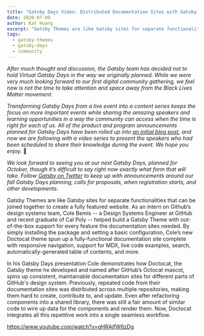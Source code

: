```yaml
---
title: "Gatsby Days Video: Distributed Documentation Sites with Gatsby Themes"
date: 2020-07-09
author: Kat Huang
excerpt: "Gatsby Themes are like Gatsby sites for separate functionalities that can be joined together to create a fully featured website. As an intern on GitHub’s design systems team, Cole Bemis helped build a Gatsby theme with out-of-the-box support for all the features that GitHub's documentation sites needed."
tags:
  - gatsby-themes
  - gatsby-days
  - community
---
```

_After much thought and discussion, the Gatsby team has decided not to hold Virtual Gatsby Days in the way we originally planned. While we were very much looking forward to our first digital community gathering, we feel now is not the time to take attention and space away from the Black Lives Matter movement._

_Transforming Gatsby Days from a live event into a content series keeps the focus on more important events while sharing the amazing speakers and learning opportunities in a way the community can access when the time is right for each of us. All of the product and program announcements planned for Gatsby Days have been rolled up into [an initial blog post](/blog/2020-06-23-Reconfiguring-Gatsby-Days/), and now we are following with a video series to present the speakers who had been scheduled to share their knowledge during the event. We hope you enjoy._ 💜

_We look forward to seeing you at our next Gatsby Days, planned for October, though it’s difficult to say right now exactly what form that will take. Follow [Gatsby on Twitter](https://twitter.com/gatsbyjs) to keep up with announcements around our fall Gatsby Days planning, calls for proposals, when registration starts, and other developments._

Gatsby Themes are like Gatsby sites for separate functionalities that can be joined together to create a fully featured website. As an intern on Github’s design systems team, Cole Bemis -- a Design Systems Engineer at GitHub and recent graduate of Cal Poly -- helped build a Gatsby Theme with out-of-the-box support for every feature the documentation sites needed. By simply installing the package and setting a basic configuration, Cole’s new Doctocat theme spun up a fully-functional documentation site complete with responsive navigation, support for MDX, live code examples, search, automatically-generated table of contents, and more.

In his Gatsby Days presentation Cole demonstrates how Doctocat, the Gatsby theme he developed and named after GitHub’s Octocat mascot, spins up consistent, maintainable documentation sites for different parts of GitHub's design system. Previously, repeated code from their documentation sites was distributed across multiple repositories, making them hard to create, contribute to, and update. Even after refactoring components into a shared library, there was still a fair amount of similar code to wire up data for the components and render them. Now, Doctocat integrates all this repetitive work into a single seamless workflow.

https://www.youtube.com/watch?v=gHRAjfW6zDg
